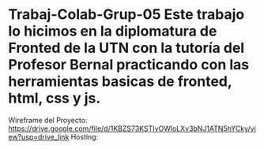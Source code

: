 # Trabaj-Colab-Grup-05 Este trabajo lo hicimos en la diplomatura de Fronted de la UTN con la tutoría del Profesor Bernal practicando con las herramientas basicas de fronted, html, css y js.
Wireframe del Proyecto: https://drive.google.com/file/d/1KBZS73KSTIvOWloLXv3bNJ1ATN5hYCky/view?usp=drive_link
Hosting: 

